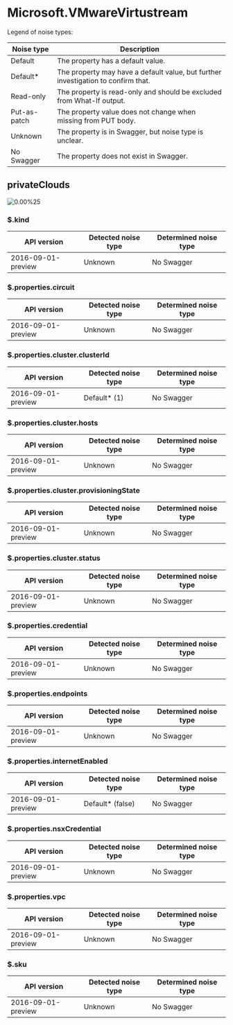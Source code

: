 # Microsoft.VMwareVirtustream

Legend of noise types:

| Noise type   | Description                                                                       |
| ------------ | --------------------------------------------------------------------------------- |
| Default      | The property has a default value.                                                 |
| Default*     | The property may have a default value, but further investigation to confirm that. |
| Read-only    | The property is read-only and should be excluded from What-If output.             |
| Put-as-patch | The property value does not change when missing from PUT body.                    |
| Unknown      | The property is in Swagger, but noise type is unclear.                            |
| No Swagger   | The property does not exist in Swagger.                                           |

## privateClouds

![0.00%25](https://img.shields.io/badge/0.00%25-%E2%98%86☆☆☆☆☆☆☆☆☆-red)

### \$.kind

| API version        | Detected noise type | Determined noise type |
| ------------------ | ------------------- | --------------------- |
| 2016-09-01-preview | Unknown             | No Swagger            |

### \$.properties.circuit

| API version        | Detected noise type | Determined noise type |
| ------------------ | ------------------- | --------------------- |
| 2016-09-01-preview | Unknown             | No Swagger            |

### \$.properties.cluster.clusterId

| API version        | Detected noise type | Determined noise type |
| ------------------ | ------------------- | --------------------- |
| 2016-09-01-preview | Default* (1)        | No Swagger            |

### \$.properties.cluster.hosts

| API version        | Detected noise type | Determined noise type |
| ------------------ | ------------------- | --------------------- |
| 2016-09-01-preview | Unknown             | No Swagger            |

### \$.properties.cluster.provisioningState

| API version        | Detected noise type | Determined noise type |
| ------------------ | ------------------- | --------------------- |
| 2016-09-01-preview | Unknown             | No Swagger            |

### \$.properties.cluster.status

| API version        | Detected noise type | Determined noise type |
| ------------------ | ------------------- | --------------------- |
| 2016-09-01-preview | Unknown             | No Swagger            |

### \$.properties.credential

| API version        | Detected noise type | Determined noise type |
| ------------------ | ------------------- | --------------------- |
| 2016-09-01-preview | Unknown             | No Swagger            |

### \$.properties.endpoints

| API version        | Detected noise type | Determined noise type |
| ------------------ | ------------------- | --------------------- |
| 2016-09-01-preview | Unknown             | No Swagger            |

### \$.properties.internetEnabled

| API version        | Detected noise type | Determined noise type |
| ------------------ | ------------------- | --------------------- |
| 2016-09-01-preview | Default* (false)    | No Swagger            |

### \$.properties.nsxCredential

| API version        | Detected noise type | Determined noise type |
| ------------------ | ------------------- | --------------------- |
| 2016-09-01-preview | Unknown             | No Swagger            |

### \$.properties.vpc

| API version        | Detected noise type | Determined noise type |
| ------------------ | ------------------- | --------------------- |
| 2016-09-01-preview | Unknown             | No Swagger            |

### \$.sku

| API version        | Detected noise type | Determined noise type |
| ------------------ | ------------------- | --------------------- |
| 2016-09-01-preview | Unknown             | No Swagger            |
